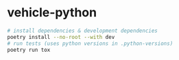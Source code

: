 # vehicle-python

```sh
# install dependencies & development dependencies
poetry install --no-root --with dev
# run tests (uses python versions in .python-versions)
poetry run tox
```
